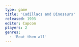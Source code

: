 ```yaml
---
type: game
title: 'Cadillacs and Dinosaurs'
released: 1993
editor: Capcom
players: 2
genres:
  - 'Beat them all'
---
```

